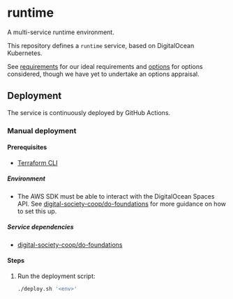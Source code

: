# runtime

A multi-service runtime environment.

This repository defines a `runtime` service, based on DigitalOcean Kubernetes.

See [requirements](docs/requirements.md) for our ideal requirements and [options](docs/options) for options considered, though we have yet to undertake an options appraisal.

## Deployment

The service is continuously deployed by GitHub Actions.

### Manual deployment

#### Prerequisites

- [Terraform CLI](https://developer.hashicorp.com/terraform/cli)

##### Environment

- The AWS SDK must be able to interact with the DigitalOcean Spaces API.
  See [digital-society-coop/do-foundations] for more guidance on how to set this up.

##### Service dependencies

- [digital-society-coop/do-foundations]

#### Steps

1. Run the deployment script:

   ```sh
   ./deploy.sh '<env>'
   ```

[digital-society-coop/do-foundations]: https://github.com/digital-society-coop/do-foundations
